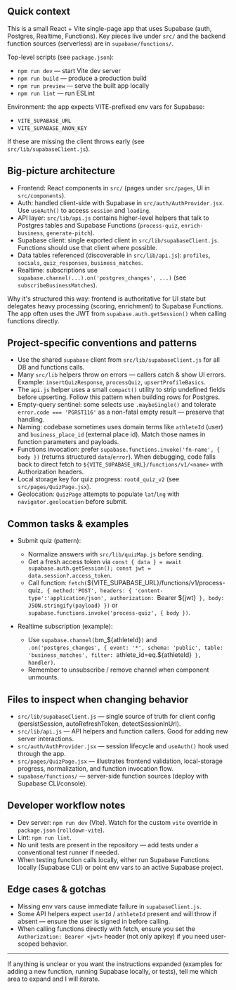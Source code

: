 ## Quick context

This is a small React + Vite single-page app that uses Supabase (auth, Postgres, Realtime, Functions).
Key pieces live under `src/` and the backend function sources (serverless) are in `supabase/functions/`.

Top-level scripts (see `package.json`):
- `npm run dev` — start Vite dev server
- `npm run build` — produce a production build
- `npm run preview` — serve the built app locally
- `npm run lint` — run ESLint

Environment: the app expects VITE-prefixed env vars for Supabase:
- `VITE_SUPABASE_URL`
- `VITE_SUPABASE_ANON_KEY`

If these are missing the client throws early (see `src/lib/supabaseClient.js`).

## Big-picture architecture

- Frontend: React components in `src/` (pages under `src/pages`, UI in `src/components`).
- Auth: handled client-side with Supabase in `src/auth/AuthProvider.jsx`. Use `useAuth()` to access `session` and `loading`.
- API layer: `src/lib/api.js` contains higher-level helpers that talk to Postgres tables and Supabase Functions (`process-quiz`, `enrich-business`, `generate-pitch`).
- Supabase client: single exported client in `src/lib/supabaseClient.js`. Functions should use that client where possible.
- Data tables referenced (discoverable in `src/lib/api.js`): `profiles`, `socials`, `quiz_responses`, `business_matches`.
- Realtime: subscriptions use `supabase.channel(...).on('postgres_changes', ...)` (see `subscribeBusinessMatches`).

Why it's structured this way: frontend is authoritative for UI state but delegates heavy processing (scoring, enrichment) to Supabase Functions. The app often uses the JWT from `supabase.auth.getSession()` when calling functions directly.

## Project-specific conventions and patterns

- Use the shared `supabase` client from `src/lib/supabaseClient.js` for all DB and functions calls.
- Many `src/lib` helpers throw on errors — callers catch & show UI errors. Example: `insertQuizResponse`, `processQuiz`, `upsertProfileBasics`.
- The `api.js` helper uses a small `compact()` utility to strip undefined fields before upserting. Follow this pattern when building rows for Postgres.
- Empty-query sentinel: some selects use `.maybeSingle()` and tolerate `error.code === 'PGRST116'` as a non-fatal empty result — preserve that handling.
- Naming: codebase sometimes uses domain terms like `athleteId` (user) and `business_place_id` (external place id). Match those names in function parameters and payloads.
- Functions invocation: prefer `supabase.functions.invoke('fn-name', { body })` (returns structured `data`/`error`). When debugging, code falls back to direct fetch to `${VITE_SUPABASE_URL}/functions/v1/<name>` with Authorization headers.
- Local storage key for quiz progress: `rootd_quiz_v2` (see `src/pages/QuizPage.jsx`).
- Geolocation: `QuizPage` attempts to populate `lat`/`lng` with `navigator.geolocation` before submit.

## Common tasks & examples

- Submit quiz (pattern):

  - Normalize answers with `src/lib/quizMap.js` before sending.
  - Get a fresh access token via `const { data } = await supabase.auth.getSession(); const jwt = data.session?.access_token`.
  - Call function: `fetch(`${VITE_SUPABASE_URL}/functions/v1/process-quiz`, { method:'POST', headers: { 'content-type':'application/json', authorization: `Bearer ${jwt}` }, body: JSON.stringify(payload) })` or `supabase.functions.invoke('process-quiz', { body })`.

- Realtime subscription (example):

  - Use `supabase.channel(`bm_${athleteId}`)` and `.on('postgres_changes', { event: '*', schema: 'public', table: 'business_matches', filter: `athlete_id=eq.${athleteId}` }, handler)`.
  - Remember to unsubscribe / remove channel when component unmounts.

## Files to inspect when changing behavior

- `src/lib/supabaseClient.js` — single source of truth for client config (persistSession, autoRefreshToken, detectSessionInUrl).
- `src/lib/api.js` — API helpers and function callers. Good for adding new server interactions.
- `src/auth/AuthProvider.jsx` — session lifecycle and `useAuth()` hook used through the app.
- `src/pages/QuizPage.jsx` — illustrates frontend validation, local-storage progress, normalization, and function invocation flow.
- `supabase/functions/` — server-side function sources (deploy with Supabase CLI/console).

## Developer workflow notes

- Dev server: `npm run dev` (Vite). Watch for the custom `vite` override in `package.json` (`rolldown-vite`).
- Lint: `npm run lint`.
- No unit tests are present in the repository — add tests under a conventional test runner if needed.
- When testing function calls locally, either run Supabase Functions locally (Supabase CLI) or point env vars to an active Supabase project.

## Edge cases & gotchas

- Missing env vars cause immediate failure in `supabaseClient.js`.
- Some API helpers expect `userId` / `athleteId` present and will throw if absent — ensure the user is signed in before calling.
- When calling functions directly with fetch, ensure you set the `Authorization: Bearer <jwt>` header (not only apikey) if you need user-scoped behavior.

---

If anything is unclear or you want the instructions expanded (examples for adding a new function, running Supabase locally, or tests), tell me which area to expand and I will iterate.

